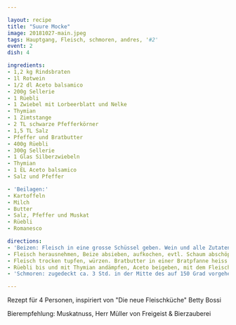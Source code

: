 ```yaml
---

layout: recipe
title: "Suure Mocke"
image: 20181027-main.jpeg
tags: Hauptgang, Fleisch, schmoren, andres, '#2'
event: 2
dish: 4

ingredients:
- 1,2 kg Rindsbraten
- 1l Rotwein
- 1/2 dl Aceto balsamico
- 200g Sellerie
- 1 Rüebli
- 1 Zwiebel mit Lorbeerblatt und Nelke
- Thymian
- 1 Zimtstange
- 2 TL schwarze Pfefferkörner
- 1,5 TL Salz
- Pfeffer und Bratbutter
- 400g Rüebli
- 300g Sellerie
- 1 Glas Silberzwiebeln
- Thymian
- 1 EL Aceto balsamico
- Salz und Pfeffer

- 'Beilagen:'
- Kartoffeln
- Milch
- Butter
- Salz, Pfeffer und Muskat
- Rüebli
- Romanesco

directions:
- 'Beizen: Fleisch in eine grosse Schüssel geben. Wein und alle Zutaten bis und mit Pfefferkörner beigeben, sodass das Fleisch vollständig mit Flüssigkeit bedeckt ist. Zugedeckt im Kühlschrank ca. 7 Tage beizen, täglich einmal wenden.'
- Fleisch herausnehmen, Beize absieben, aufkochen, evtl. Schaum abschöpfen, für die Sauce beiseite stellen.
- Fleisch trocken tupfen, würzen. Bratbutter in einer Bratpfanne heiss werden lassen. Fleisch bei mittlerer Hitze rundum ca. 8 Min. anbraten, erst wenden, wenn sich eine Kruste gebildet hat. Fleisch herausnehmen, Bratfett auftupfen, wenig Bratbutter beigeben.
- Rüebli bis und mit Thymian andämpfen, Aceto beigeben, mit dem Fleisch ins Bratgeschirr geben, beiseite gestellte Beize dazugiessen.
- 'Schmoren: zugedeckt ca. 3 Std. in der Mitte des auf 150 Grad vorgeheizten Ofens. Braten dabei zweimal wenden. Braten herausnehmen, pürieren, würzen. Braten quer zur Faser tranchieren, mit der Sauce und dem restlichen Gemüse auf Kartoffelstock anrichten.'

---
```


Rezept für 4 Personen, inspiriert von "Die neue Fleischküche" Betty Bossi

Bierempfehlung: Muskatnuss, Herr Müller von Freigeist & Bierzauberei
